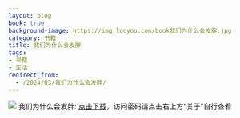 ```yaml
---
layout: blog
book: true
background-image: https://img.locyoo.com/book我们为什么会发胖.jpg
category: 书籍
title: 我们为什么会发胖
tags:
- 书籍
- 生活
redirect_from:
  - /2024/03/我们为什么会发胖/
---
```

![](https://img.locyoo.com/book我们为什么会发胖.jpg)
我们为什么会发胖: <a name = "ref1" href="https://url18.ctfile.com/f/50983618-1226041624-b3de76?p=3619">点击下载</a>，访问密码请点击右上方“关于”自行查看